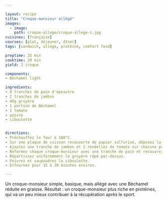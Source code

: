 ```yaml
---

layout: recipe
title: "Croque-monsieur allégé"
images:
  - image:
    path: croque-allege/croque-allege-1.jpg
cuisines: [française]
courses: [plat, déjeuner, dîner]
tags: [sandwich, allégé, protéiné, comfort food]

preptime: 25 min
cooktime: 20 min
yield: 2 croque

components:
- Béchamel light

ingredients:
- 4 tranches de pain d'épeautre
- 2 tranches de jambon
- 40g gruyère
- 1 portion de Béchamel
- 1 tomate
- poivre
- ciboulette


directions:
- Préchauffez le four à 180°C.
- Sur une plaque de cuisson recouverte de papier sulfurisé, déposez la moitié des tranches de pain et recouvrez-les de béchamel. 
- Ajoutez une tranche de jambon et 2 rondelles de tomate sur chacune puis nappez à nouveau de béchamel. 
- Refermez chaque croque-monsieur avec une tranche de pain et recouvrez-la avec la béchamel restante. 
- Répartissez uniformément le gruyère râpé par-dessus.
- Poivrez et saupoudrez la ciboulette. 
- Enfournez pour 15 à 20 minutes environ. 

---
```


Un croque-monsieur simple, basique, mais allégé avec une Béchamel réduite en graisse. Résultat&nbsp;: un croque-monsieur plus riche en protéines, qui va un peu mieux contribuer à la récupération après le sport.